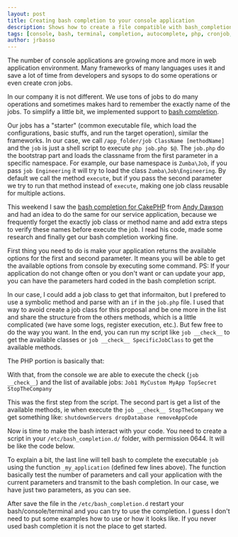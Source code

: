 ```yaml
---
layout: post
title: Creating bash completion to your console application
description: Shows how to create a file compatible with bash_completion.d and interact with user application
tags: [console, bash, terminal, completion, autocomplete, php, cronjob, tutorial]
author: jrbasso
---
```


The number of console applications are growing more and more in web application environment. Many frameworks of
many languages uses it and save a lot of time from developers and sysops to do some operations or even create
cron jobs.

In our company it is not different. We use tons of jobs to do many operations and sometimes makes hard to
remember the exactly name of the jobs. To simplify a little bit, we implemented support to
[bash completion](http://bash-completion.alioth.debian.org/).

Our jobs has a "starter" (common executable file, which load the configurations, basic stuffs, and run the
target operation), similar the frameworks. In our case, we call `/app_folder/job ClassName [methodName]` and
the `job` is just a shell script to execute `php job.php $@`. The `job.php` do the bootstrap part and loads
the classname from the first parameter in a specific namespace. For example, our base namespace is
`Zumba\Job`, if you pass `job Engineering` it will try to load the class `Zumba\Job\Engineering`.
By default we call the method `execute`, but if you pass the second parameter we try to run that method
instead of `execute`, making one job class reusable for multiple actions.

This weekend I saw the [bash completion for CakePHP](https://github.com/AD7six/cakephp-completion) from
[Andy Dawson](http://ad7six.com/) and had an idea to do the same for our service application, because
we frequently forget the exactly job class or method name and add extra steps to verify these names
before execute the job. I read his code, made some research and finally get our bash completion working
fine.

First thing you need to do is make your application returns the available options for the first and
second parameter. It means you will be able to get the available options from console by executing some
command. PS: If your application do not change often or you don't want or can update your app, you can have
the parameters hard coded in the bash completion script.

In our case, I could add a job class to get that informaiton, but I prefered to use a symbolic method and
parse with an `if` in the `job.php` file. I used that way to avoid create a job class for this proposal and
be one more in the list and share the structure from the others methods, which is a little complicated
(we have some logs, register execution, etc.). But few free to do the way you want. In the end, you can run
my script like `job __check__` to get the available classes or `job __check__ SpecificJobClass` to get
the available methods.

The PHP portion is basically that:
<script type="text/javascript" src="https://gist.github.com/3398491.js"> </script>

With that, from the console we are able to execute the check (`job __check__`) and the list of available jobs:
`Job1 MyCustom MyApp TopSecret StopTheCompany`

This was the first step from the script. The second part is get a list of the available methods, ie when
execute the `job __check__ StopTheCompany` we get something like: `shutdownServers dropDatabase removeAppCode`

Now is time to make the bash interact with your code. You need to create a script in your
`/etc/bash_completion.d/` folder, with permission 0644. It will be like the code below.

<script type="text/javascript" src="https://gist.github.com/3398516.js"> </script>

To explain a bit, the last line will tell bash to complete the executable `job` using the function
`_my_application` (defined few lines above). The function basically test the number of parameters and
call your application with the current parameters and transmit to the bash completion. In our case, we have
just two parameters, as you can see.

After save the file in the `/etc/bash_completion.d` restart your bash/console/terminal and you can try to
use the completion. I guess I don't need to put some examples how to use or how it looks like. If you never
used bash completion it is not the place to get started.
